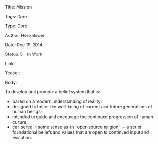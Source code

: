 Title:  Mission

Tags:   Core 

Type:   Core

Author: Herb Bowie

Date:   Dec 19, 2014

Status: 5 - In Work

Link:

Teaser: 

Body:    

To develop and promote a belief system that is:

* based on a modern understanding of reality; 
* designed to foster the well-being of current and future generations of human beings;
* intended to guide and encourage the continued progression of human culture;
* can serve in some sense as an "open source religion" -- a set of foundational beliefs and values that are open to continued input and evolution. 